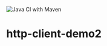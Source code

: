 ![Java CI with Maven](https://github.com/furkan2503/http-client-demo2/workflows/Java%20CI%20with%20Maven/badge.svg)
# http-client-demo2
